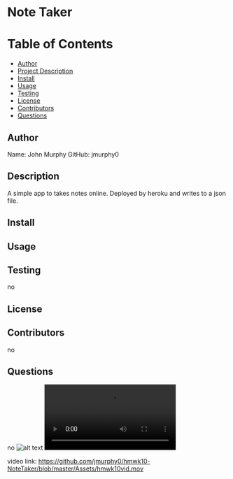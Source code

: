 # Note Taker

# Table of Contents

- [Author](##Author)
- [Project Description](##Description)
- [Install](##Install)
- [Usage](##Usage)
- [Testing](##Testing)
- [License](##License)
- [Contributors](##Contributors)
- [Questions](##Questions)

## Author

Name: John Murphy
GitHub: jmurphy0

## Description

A simple app to takes notes online. Deployed by heroku and writes to a json file.

## Install

## Usage

## Testing

no

## License

## Contributors

no

## Questions

no
![alt text](Assets/hmwk10screenshot.png)
![alt text](Assets/hmwk10vid.mov)

video link: https://github.com/jmurphy0/hmwk10-NoteTaker/blob/master/Assets/hmwk10vid.mov

